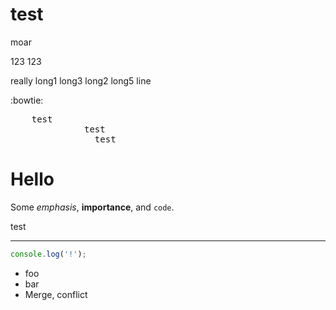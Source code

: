 # test
moar

123 123

really long1 long3 long2 long5 line

:bowtie:

<pre>
    test
              test
                test
</pre>

# Hello

Some *emphasis*, **importance**, and `code`.

test

---

```javascript
console.log('!');
```

* foo
* bar
* Merge, conflict
